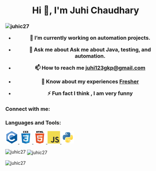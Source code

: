 <h1 align="center">Hi 👋, I'm Juhi Chaudhary</h1>
<h3 align="center" I'm a passionate software developer with a keen interest in Java, Selenium WebDriver, and API testing. I love working on automation frameworks and learning new technologies. 
</h3>

<p align="left"> <img src="https://komarev.com/ghpvc/?username=juhic27&label=Profile%20views&color=0e75b6&style=flat" alt="juhic27" /> </p>

- 🌱 I’m currently working on automation projects.

- 💬 Ask me about Ask me about Java, testing, and automation.

- 📫 How to reach me **juhi123gkp@gmail.com**

- 📄 Know about my experiences [Fresher](Fresher)

- ⚡ Fun fact **I think , I am very funny**

<h3 align="left">Connect with me:</h3>
<p align="left">
</p>

<h3 align="left">Languages and Tools:</h3>
<p align="left"> <a href="https://www.cprogramming.com/" target="_blank" rel="noreferrer"> <img src="https://raw.githubusercontent.com/devicons/devicon/master/icons/c/c-original.svg" alt="c" width="40" height="40"/> </a> <a href="https://www.w3schools.com/css/" target="_blank" rel="noreferrer"> <img src="https://raw.githubusercontent.com/devicons/devicon/master/icons/css3/css3-original-wordmark.svg" alt="css3" width="40" height="40"/> </a> <a href="https://www.w3.org/html/" target="_blank" rel="noreferrer"> <img src="https://raw.githubusercontent.com/devicons/devicon/master/icons/html5/html5-original-wordmark.svg" alt="html5" width="40" height="40"/> </a> <a href="https://developer.mozilla.org/en-US/docs/Web/JavaScript" target="_blank" rel="noreferrer"> <img src="https://raw.githubusercontent.com/devicons/devicon/master/icons/javascript/javascript-original.svg" alt="javascript" width="40" height="40"/> </a> <a href="https://www.python.org" target="_blank" rel="noreferrer"> <img src="https://raw.githubusercontent.com/devicons/devicon/master/icons/python/python-original.svg" alt="python" width="40" height="40"/> </a> </p>

<p><img align="left" src="https://github-readme-stats.vercel.app/api/top-langs?username=juhic27&show_icons=true&locale=en&layout=compact" alt="juhic27" /></p>

<p>&nbsp;<img align="center" src="https://github-readme-stats.vercel.app/api?username=juhic27&show_icons=true&locale=en" alt="juhic27" /></p>

<p><img align="center" src="https://github-readme-streak-stats.herokuapp.com/?user=juhic27&" alt="juhic27" /></p>
